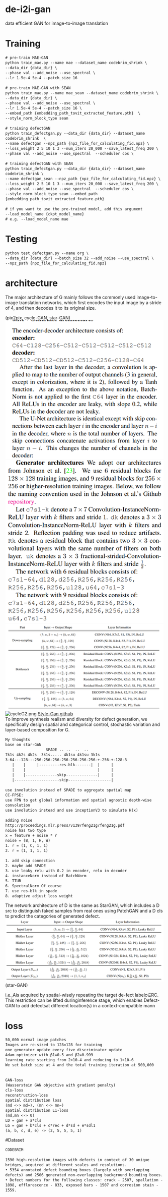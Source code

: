 # de-i2i-gan
data efficient GAN for image-to-image translation

# Training
```shell
# pre-train MAE-GAN
python train_mae.py --name mae --dataset_name codebrim_shrink \
--data_dir {data_dir} \
--phase val --add_noise --use_spectral \
--lr 1.5e-4 5e-4 --patch_size 16

# pre-train MAE-GAN with SEAN
python train_mae.py --name mae_sean --dataset_name codebrim_shrink \
--data_dir {data_dir} \
--phase val --add_noise --use_spectral \
--lr 1.5e-4 5e-4 --patch_size 16 \
--embed_path {embedding_path_tovit_extracted_feature.pth}  \
--style_norm_block_type sean

# training defectGAN
python train_defectgan.py --data_dir {data_dir} --dataset_name codebrim_shrink  \
--name defectgan --npz_path {npz_file_for_calculating_fid.npz} \
--loss_weight 2 5 10 1 3 --num_iters 20_000 --save_latest_freq 200 \
--phase val --add_noise --use_spectral  --scheduler cos \

# training defectGAN with SEAN
python train_defectgan.py --data_dir {data_dir} --dataset_name codebrim_shrink \
--name defectgan_sean --npz_path {npz_file_for_calculating_fid.npz} \
--loss_weight 2 5 10 1 3 --num_iters 20_000 --save_latest_freq 200 \
--phase val --add_noise --use_spectral  --scheduler cos \
--style_norm_block_type sean --embed_path {embedding_path_tovit_extracted_feature.pth}

# if you want to use the pre-trained model, add this argument
--load_model_name {ckpt_model_name}
# e.g. --load_model_name mae

```

# Testing
```shell
python test_defectgan.py --name org \
--data_dir {data_dir} --batch_size 32 --add_noise --use_spectral \
--npz_path {npz_file_for_calculating_fid.npz}
```

# architecture
The major architecture of G mainly follows the commonly used image-to-image translation networks, which first encodes the input image by a stride of 4, and then decodes it to its original size.

(pix2pix, cycle-GAN, star-GAN)    
![pix2pix-G.png](images/pixG.png)
![cycleGAN-G.png](images/cycleG.png)
![starGAN-G.png](images/starG.png)
![cycleG2.png](https://miro.medium.com/max/4800/1*IPAXkl4Cz2RsDwHPHck7Xw.png)
[Style-Gan github](https://github.com/yunjey/stargan)  
To improve synthesis realism and diversity for defect generation, we specifically design spatial and categorical control, stochastic variation and layer-based composition for G.
```angular2html
My thoughts
base on star-GAN
                  SPADE .. ..  ..  ..
7k1s 4k2s 4k2s  3k1s..... 4k1su 4k1su 3k1s
3-64---128---256-256-256-256-256-256-256-+-256-+-128-3
   |    |     |---------res-blk-------|  |     | 
   |    |                                |     |
   |    |--------------skip--------------|     | 
   |--------------------skip-------------------|

use involution instead of SPADE to aggregate spatial map
CC-FPSE:
use FPN to get global information and spatial agnostic depth-wise convolution
use involution instead and use inceptionV3 to simulate H(x)

adding noise  
http://proceedings.mlr.press/v139/feng21g/feng21g.pdf
noise has two type
x = feature + noise * r
noise = (B, 1, H, W)
1. r = (1, C, 1, 1)
2. r = (1, 1, 1, 1)

1. add skip connection
2. maybe add SPADE
3. use leaky relu with 0.2 in encoder, relu in decoder
4. instanceNorm instead of BatchNorm
5. TTUR
6. SpectralNorm Of course
7. use res-blk in spade
8. adaptive adjust loss weight
```
The network architecture of D is the same as StarGAN, which includes a D src to distinguish faked samples from real ones using PatchGAN and a D cls to predict the categories of generated defect.
![starGAN-D.png](images/starD.png)
(star-GAN)

i.e.,Ais acquired by spatial-wisely repeating the target de-fect labelc∈RC. This restriction can be lifted duringinference stage, which enables Defect-GAN to add defectsat different location(s) in a context-compatible mann

# loss
```angular2html
50,000 normal image patches
Images are re-sized to 128×128 for training
one generator update every five discriminator update
Adam optimizer with β1=0.5 and β2=0.999
learning rate starting from 2×10−4 and reducing to 1×10−6
We set batch size at 4 and the total training iteration at 500,000


GAN-loss  
(Wasserstein GAN objective with gradient penalty)
cls-loss  
reconstruction-loss  
spatial distribution loss  
(md <-> md~), (mn <-> mn~)  
spatial distribution L1-loss  
(md,mn <-> 0)  
LD = gan + a*cls  
LG = gan + b*cls + c*rec + d*sd + e*sdl1  
(a, b, c, d, e) -> (2, 5, 5, 5, 1)  
```

#Dataset
```angular2html
CODEBRIM

1590 high-resolution images with defects in context of 30 unique bridges, acquired at different scales and resolutions.
• 5354 annotated defect bounding boxes (largely with overlapping defects) and 2506 generated non-overlapping background bounding boxes.
• Defect numbers for the following classes: crack - 2507, spallation - 1898, efflorescence - 833, exposed bars - 1507 and corrosion stain - 1559.
```